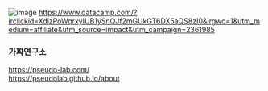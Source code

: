 ![image](https://user-images.githubusercontent.com/90206705/157041216-dce26d92-9d92-49bb-b4ec-16391c487a62.png)
https://www.datacamp.com/?irclickid=XdizPoWqrxyIUB1ySnQJf2mGUkGT6DX5aQS8zI0&irgwc=1&utm_medium=affiliate&utm_source=impact&utm_campaign=2361985

### 가짜연구소
https://pseudo-lab.com/   
https://pseudolab.github.io/about
